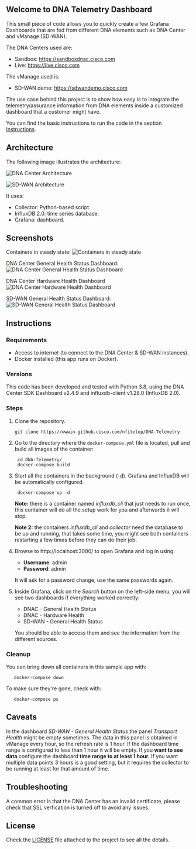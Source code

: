 ## Welcome to DNA Telemetry Dashboard

This small piece of code allows you to quickly create a few Grafana Dashboards 
that are fed from different DNA elements such as DNA Center and vManage 
(SD-WAN).

The DNA Centers used are:
- Sandbox: https://sandboxdnac.cisco.com
- Live: https://live.cisco.com

The vManage used is:
- SD-WAN demo: https://sdwandemo.cisco.com

The use case behind this project is to show how easy is to integrate the 
telemetry/assurance information from DNA elements inside a customized 
dashboard that a customer might have.

You can find the basic instructions to run the code in the section 
[Instructions](#Instructions).

## Architecture

The following image illustrates the architecture:

![DNA Center Architecture](/images/DNA_DNAC_Telemetry.png)

![SD-WAN Architecture](/images/DNA_SD-WAN_Telemetry.png)

It uses:
- Collector: Python-based script.
- InfluxDB 2.0: time series database.
- Grafana: dashboard.

## Screenshots

Containers in steady state:
![Containers in steady state](/images/containers_steady.png)

DNA Center General Health Status Dashboard:
![DNA Center General Health Status Dashboard](/images/dnac_general_health_status.png)

DNA Center Hardware Health Dashboard
![DNA Center Hardware Health Dashboard](/images/dnac_hardware_health.png)

SD-WAN General Health Status Dashboard:
![SD-WAN General Health Status Dashboard](/images/sdwan_general_health_status.png)


## Instructions

### Requirements

- Access to internet (to connect to the DNA Center & SD-WAN instances).
- Docker installed (this app runs on Docker).

### Versions

This code has been developed and tested with Python 3.8, using the DNA Center 
SDK Dashboard v2.4.9 and influxdb-client v1.28.0 (InfluxDB 2.0).

### Steps

1. Clone the repository.
   ```
   git clone https://wwwin-github.cisco.com/nfitelop/DNA-Telemetry
   ```

2. Go to the directory where the `docker-compose.yml` file is located, pull and
 build all images of the container:
   ```
    cd DNA-Telemetry/
    docker-compose build
   ```

3. Start all the containers in the background (-d). Grafana and InfluxDB will 
   be automatically configured. 
   ```
    docker-compose up -d
   ```
   
   **Note:** there is a container named _influxdb_cli_ that just needs to run 
   once, this container will do all the setup work for you and afterwards 
   it will stop.
   
   **Note 2:** the containers _influxdb_cli_ and _collector_ need the database 
   to be up and running, that takes some time, you might see both 
   containers restarting a few times before they can do their job.

   
4. Browse to http://localhost:3000/ to open Grafana and log in using:
   - **Username**: admin
   - **Password**: admin
   
   It will ask for a password change, use the same passwords again.
   

5. Inside Grafana, click on the _Search_ button on the left-side menu, you 
   will see two dashboards if everything worked correctly:
   - DNAC - General Health Status 
   - DNAC - Hardware Health
   - SD-WAN - General Health Status
   
   You should be able to access them and see the information from the 
   different sources.
       
### Cleanup

You can bring down all containers in this sample app with:
```
   docker-compose down
```

To make sure they're gone, check with:
```
   docker-compose ps
```

## Caveats

In the dashboard _SD-WAN - General Health Status_ the panel _Transport Health_ might be empty sometimes.
The data in this panel is obtained in vManage every hour, so the refresh rate is 1 hour. If the dashboard time range is configured
to less than 1 hour it will be empty. If you **want to see data** configure the dashboard **time range to at least 1 hour**. 
If you want multiple data points 3 hours is a good setting, but it requires the collector to be running at least for that amount
of time.

## Troubleshooting

A common error is that the DNA Center has an invalid certificate, please check that SSL verfication is turned off
to avoid any issues.

## License

Check the [LICENSE][LICENSE] file attached to the project to see all the 
details.

[LICENSE]: ./LICENSE.md